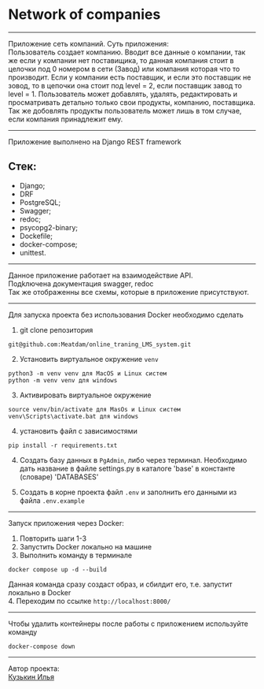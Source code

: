 # Network of companies
_____
Приложение сеть компаний.
Суть приложения:<br>
Пользователь создает компанию. Вводит все данные о компании, так же если у компании нет поставищика, то данная компания стоит в целочки под 0 номером в сети (Завод) 
или компания которая что то производит.
Если у компании есть поставщик, и если это поставщик не зовод, то в цепочки она стоит под level = 2, если поставщик завод то level = 1.
Пользователь может добавлять, удалять, редактировать и просматривать детально только свои продукты, компанию, поставщика. Так же добовлять продукты пользователь может лишь в том случае,
если компания принадлежит ему.

_____

Приложение выполнено на Django REST framework<br>
## Стек:<br>
- Django;
- DRF
- PostgreSQL;
- Swagger;
- redoc;
- psycopg2-binary;
- Dockefile;
- docker-compose;
- unittest.
_____
Данное приложение работает на взаимодействие API.<br>
Подkлючена документация swagger, redoc<br> 
Так же отображенны все схемы, которые в приложение присутствуют.
_____

Для запуска проекта без использования Docker необходимо сделать 
1. git clone репозитория
```
git@github.com:Meatdam/online_traning_LMS_system.git
```
2. Установить виртуальное окружение `venv`
```
python3 -m venv venv для MacOS и Linux систем
python -m venv venv для windows
```
3. Активировать виртуальное окружение
```
source venv/bin/activate для MasOs и Linux систем
venv\Scripts\activate.bat для windows
```
4. установить файл с зависимостями
```
pip install -r requirements.txt
```
4. Создать базу данных в ```PgAdmin```, либо через терминал. Необходимо дать название в файле settings.py в каталоге 'base' в константе (словаре) 'DATABASES'

5. Создать в корне проекта файл `.env` и заполнить его данными из файла `.env.example`
_____
Запуск приложения через Docker:<br>
1. Повторить шаги 1-3
2. Запустить Docker локально на машине
3. Выполнить команду в терминале
```
docker compose up -d --build
```
Данная команда сразу создаст образ, и сбилдит его, т.е. запустит локально в Docker<br>
4. Переходим по ссылке ```http://localhost:8000/```<br>
_____
Чтобы удалить контейнеры после работы с приложением используйте команду 
```
docker-compose down 
```
_____

Автор проекта:<br>
[Кузькин Илья](https://github.com/Meatdam)

